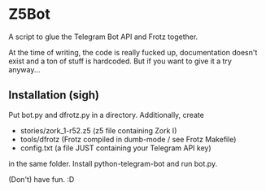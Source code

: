 # Z5Bot
A script to glue the Telegram Bot API and Frotz together.

At the time of writing, the code is really fucked up,
documentation doesn't exist and a ton of stuff is hardcoded.
But if you want to give it a try anyway...

## Installation (sigh)
Put bot.py and dfrotz.py in a directory. Additionally, create  
- stories/zork_1-r52.z5 (z5 file containing Zork I)
- tools/dfrotz (Frotz compiled in dumb-mode / see Frotz Makefile)
- config.txt (a file JUST containing your Telegram API key)

in the same folder. Install python-telegram-bot and run bot.py.

(Don't) have fun. :D
